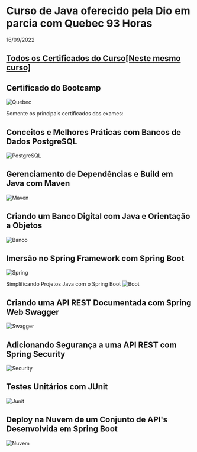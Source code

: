 # Curso de Java oferecido pela Dio em parcia com Quebec 93 Horas
16/09/2022
## [Todos os Certificados do Curso[Neste mesmo curso]](certificados)

## Certificado do Bootcamp
![Quebec](imgCertificados/20221121_QuebecJavaDigital_93h.png)

Somente os principais certificados dos exames:

## Conceitos e Melhores Práticas com Bancos de Dados PostgreSQL
![PostgreSQL](imgCertificados/20221118_Banco_de_Dados_PostgreSQL.png)

## Gerenciamento de Dependências e Build em Java com Maven
![Maven](imgCertificados/20221020_Maven_Gerenciamento_Dependencias.png)

## Criando um Banco Digital com Java e Orientação a Objetos
![Banco](imgCertificados/20221020_Banco_Digital_Orientacao_Objetos_Java.png)

## Imersão no Spring Framework com Spring Boot
![Spring](imgCertificados/20221020_Spring_Framework_Spring_Boot.png)

Simplificando Projetos Java com o Spring Boot
![Boot](imgCertificados/20221020_Spring_Boot_Java.png)

## Criando uma API REST Documentada com Spring Web  Swagger
![Swagger](imgCertificados/20221020_Api_Rest_Swagger_Spring_web.png)

## Adicionando Segurança a uma API REST com Spring Security
![Security](imgCertificados/20221020_Rest_API_Seguranca_Spring_Security.png)

## Testes Unitários com JUnit
![Junit](imgCertificados/20221020_Teste_Software_Unitario_Junit.png)

## Deploy na Nuvem de um Conjunto de API's Desenvolvida em Spring Boot
![Nuvem](imgCertificados/20221020_Deploy_Nuvem_API_Spring_Boot.png)



